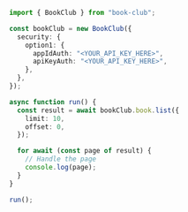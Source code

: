 <!-- Start SDK Example Usage [usage] -->
```typescript
import { BookClub } from "book-club";

const bookClub = new BookClub({
  security: {
    option1: {
      appIdAuth: "<YOUR_API_KEY_HERE>",
      apiKeyAuth: "<YOUR_API_KEY_HERE>",
    },
  },
});

async function run() {
  const result = await bookClub.book.list({
    limit: 10,
    offset: 0,
  });

  for await (const page of result) {
    // Handle the page
    console.log(page);
  }
}

run();

```
<!-- End SDK Example Usage [usage] -->